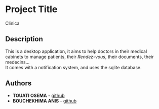 # Project Title

Clinica

## Description

This is a desktop application, it aims to help doctors in their medical cabinets to manage patients, their _Rendez-vous_, their documents, their medecins...  
It comes with a notification system, and uses the sqlite database.

## Authors

* **TOUATI OSEMA**  - [github](https://github.com/touatiosema)
* **BOUCHEKHIMA ANIS** - [github](https://github.com/AnisBdz)
